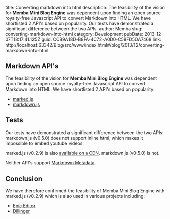 title: Converting markdown into html
description: The feasibility of the vision for <strong>Memba Mini Blog Engine</strong> was dependent upon finding an open source royalty-free Javascript API to convert Markdown into HTML. We have shortlisted 2 API's based on popularity. Our tests have demonstrated a significant difference between the two APIs.
author: Memba
slug: converting-markdown-into-html
category: Development
pubDate: 2013-12-07T18:17:41.125Z
guid: CCB9A18D-B8FA-4C72-A0D0-C58FD50A7468
link: http://localhost:63342/Blog/src/www/index.html#/blog/2013/12/converting-markdown-into-html

## Markdown API's

The feasibility of the vision for **Memba Mini Blog Engine** was dependent upon finding an open source royalty-free Javascript API to convert Markdown into HTML. We have shortlisted 2 API's based on popularity:

- [marked.js](https://github.com/chjj/marked)
- [markdown.js](https://github.com/evilstreak/markdown-js)

## Tests

Our tests have demonstrated a significant difference between the two APIs: markdown.js (v0.5.0) does not support inline html, which makes it impossible to embed youtube videos.

marked.js (v0.2.9) is also [available on a CDN](http://cdnjs.com/libraries/marked/). markdown.js (v0.5.0) is not.

Neither API's support [Markdown Metadata](http://hiltmon.com/blog/2012/06/18/markdown-metadata).

## Conclusion

We have therefore confirmed the feasibility of Memba Mini Blog Engine with marked.js (v0.2.9) which is also used in various projects including:

- [Epic Editor](http://epiceditor.com)
- [Dillinger](http://dillinger.io)